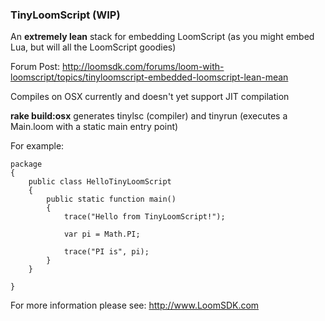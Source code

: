 ### TinyLoomScript (WIP)

An **extremely lean** stack for embedding LoomScript (as you might embed Lua, but will all the LoomScript goodies)

Forum Post: http://loomsdk.com/forums/loom-with-loomscript/topics/tinyloomscript-embedded-loomscript-lean-mean

Compiles on OSX currently and doesn't yet support JIT compilation

**rake build:osx** generates tinylsc (compiler) and tinyrun (executes a Main.loom with a static main entry point)

For example:

```as3
package
{
    public class HelloTinyLoomScript
    {
        public static function main()
        {
            trace("Hello from TinyLoomScript!");

            var pi = Math.PI;

            trace("PI is", pi);
        }
    }

}
```

For more information please see: http://www.LoomSDK.com
